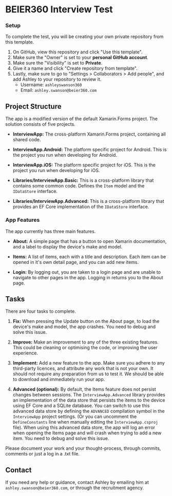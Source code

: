 # BEIER360 Interview Test

### Setup
To complete the test, you will be creating your own private repository from this template.

1. On GitHub, view this repository and click "Use this template".
2. Make sure the "Owner" is set to your **personal GitHub account**.
3. Make sure the "Visibility" is set to **Private**.
4. Give it a name and click "Create repository from template".
5. Lastly, make sure to go to "Settings > Collaborators > Add people", and add Ashley to your repository to review it.
    - Username: `ashleyswanson360`
    - Email: `ashley.swanson@beier360.com`

## Project Structure
The app is a modified version of the default Xamarin.Forms project. The solution consists of five projects.

- **InterviewApp:**
The cross-platform Xamarin.Forms project, containing all shared code.

- **InterviewApp.Android:**
The platform specific project for Android. This is the project you run when developing for Android.

- **InterviewApp.iOS:**
The platform specific project for iOS. This is the project you run when developing for iOS.

- **Libraries/InterviewApp.Basic:**
This is a cross-platform library that contains some common code. Defines the `Item` model and the `IDataStore` interface.

- **Libraries/InterviewApp.Advanced:**
This is a cross-platform library that provides an EF Core implementation of the `IDataStore` interface.

### App Features
The app currently has three main features.

- **About:**
A simple page that has a button to open Xamarin documentation, and a label to display the device's make and model.

- **Items:**
A list of items, each with a title and description. Each item can be opened in it's own detail page, and you can add new items.

- **Login:**
By logging out, you are taken to a login page and are unable to navigate to other pages in the app. Logging in returns you to the About page.

## Tasks
There are four tasks to complete.

1. **Fix:**
When pressing the Update button on the About page, to load the device's make and model, the app crashes. You need to debug and solve this issue.

2. **Improve:**
Make an improvement to any of the three existing features. This could be cleaning or optimising the code, or improving the user experience.

3. **Implement:**
Add a new feature to the app. Make sure you adhere to any third-party licences, and attribute any work that is not your own.
It should not require any preparation from us to test it. We should be able to download and immediately run your app.

4. **Advanced (optional):**
By default, the Items feature does not persist changes between sessions. The `InterviewApp.Advanced` library provides an implementation of the data store that persists the items to the device using EF Core and a SQLite database.
You can switch to use this advanced data store by defining the `ADVANCED` compilation symbol in the `InterviewApp` project settings. (Or you can uncomment the `DefineConstants` line when manually editing the `InterviewApp.csproj` file).
When using this advanced data store, the app will log an error when opening the Items page and will crash when trying to add a new item. You need to debug and solve this issue.
	
Please document your work and your thought-process, through commits, comments or just a log in a .txt file.

## Contact
If you need any help or guidance, contact Ashley by emailing him at `ashley.swanson@beier360.com`, or through the recruitment agency.
